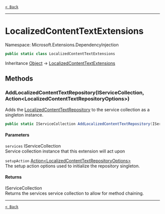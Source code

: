 [`< Back`](./)

---

# LocalizedContentTextExtensions

Namespace: Microsoft.Extensions.DependencyInjection



```csharp
public static class LocalizedContentTextExtensions
```

Inheritance [Object](https://docs.microsoft.com/en-us/dotnet/api/system.object) → [LocalizedContentTextExtensions](./microsoft.extensions.dependencyinjection.localizedcontenttextextensions)

## Methods

### **AddLocalizedContentTextRepository(IServiceCollection, Action&lt;LocalizedContentTextRepositoryOptions&gt;)**

Adds the [LocalizedContentTextRepository](./jlw.data.localizedcontent.localizedcontenttextrepository) to the service collection as a singleton instance.

```csharp
public static IServiceCollection AddLocalizedContentTextRepository(IServiceCollection services, Action<LocalizedContentTextRepositoryOptions> setupAction)
```

#### Parameters

`services` IServiceCollection<br>
Service collection instance that this extension will act upon

`setupAction` [Action&lt;LocalizedContentTextRepositoryOptions&gt;](https://docs.microsoft.com/en-us/dotnet/api/system.action-1)<br>
The setup action options used to initialize the repository singleton.

#### Returns

IServiceCollection<br>
Returns the services service collection to allow for method chaining.

---

[`< Back`](./)
